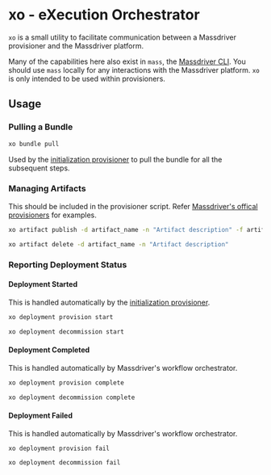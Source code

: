 # xo - eXecution Orchestrator

`xo` is a small utility to facilitate communication between a Massdriver provisioner and the Massdriver platform.

Many of the capabilities here also exist in `mass`, the [Massdriver CLI](https://github.com/massdriver-cloud/mass). You should use `mass` locally for any interactions with the Massdriver platform. `xo` is only intended to be used within provisioners.

## Usage

### Pulling a Bundle

```bash
xo bundle pull
```

Used by the [initialization provisioner](https://github.com/massdriver-cloud/provisioner-init) to pull the bundle for all the subsequent steps.

### Managing Artifacts

This should be included in the provisioner script. Refer [Massdriver's offical provisioners](https://docs.massdriver.cloud/provisioners/overview) for examples.

```bash
xo artifact publish -d artifact_name -n "Artifact description" -f artifact.json
```

```bash
xo artifact delete -d artifact_name -n "Artifact description"
```

### Reporting Deployment Status

#### Deployment Started

This is handled automatically by the [initialization provisioner](https://github.com/massdriver-cloud/provisioner-init).

```bash
xo deployment provision start
```

```bash
xo deployment decommission start
```

#### Deployment Completed

This is handled automatically by Massdriver's workflow orchestrator.

```bash
xo deployment provision complete
```

```bash
xo deployment decommission complete
```

#### Deployment Failed

This is handled automatically by Massdriver's workflow orchestrator.

```bash
xo deployment provision fail
```

```bash
xo deployment decommission fail
```